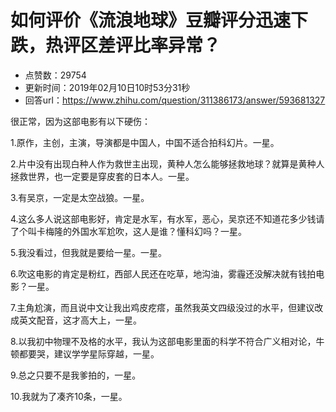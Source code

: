 # 如何评价《流浪地球》豆瓣评分迅速下跌，热评区差评比率异常？
- 点赞数：29754
- 更新时间：2019年02月10日10时53分31秒
- 回答url：https://www.zhihu.com/question/311386173/answer/593681327
<body>
 <p data-pid="QNFUj1Sv">很正常，因为这部电影有以下硬伤：</p>
 <p data-pid="eTlCU0BM">1.原作，主创，主演，导演都是中国人，中国不适合拍科幻片。一星。</p>
 <p data-pid="tGqUsTC2">2.片中没有出现白种人作为救世主出现，黄种人怎么能够拯救地球？就算是黄种人拯救世界，也一定要是穿皮套的日本人。一星。</p>
 <p data-pid="sngEPnnT">3.有吴京，一定是太空战狼。一星。</p>
 <p data-pid="M62V5KiA">4.这么多人说这部电影好，肯定是水军，有水军，恶心，吴京还不知道花多少钱请了个叫卡梅隆的外国水军尬吹，这人是谁？懂科幻吗？一星。</p>
 <p data-pid="34aJsqoz">5.我没看过，但我就是要给一星。一星。</p>
 <p data-pid="HD-DwVRT">6.吹这电影的肯定是粉红，西部人民还在吃草，地沟油，雾霾还没解决就有钱拍电影？一星。</p>
 <p data-pid="d67F5MKn">7.主角尬演，而且说中文让我出鸡皮疙瘩，虽然我英文四级没过的水平，但建议改成英文配音，这才高大上，一星。</p>
 <p data-pid="Aoms7vv5">8.以我初中物理不及格的水平，我认为这部电影里面的科学不符合广义相对论，牛顿都要哭，建议学学星际穿越，一星。</p>
 <p data-pid="USBFrBsO">9.总之只要不是我爹拍的，一星。</p>
 <p data-pid="e9lrtUgo">10.我就为了凑齐10条，一星。</p>
</body>